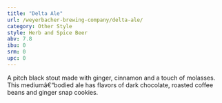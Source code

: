 ```yaml
---
title: "Delta Ale"
url: /weyerbacher-brewing-company/delta-ale/
category: Other Style
style: Herb and Spice Beer
abv: 7.8
ibu: 0
srm: 0
upc: 0
---
```

A pitch black stout made with ginger, cinnamon and a touch of molasses. This mediumâ€“bodied ale has flavors of dark chocolate, roasted coffee beans and ginger snap cookies.
